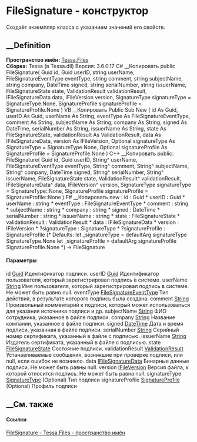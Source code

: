 # FileSignature - конструктор
Создаёт экземпляр класса с указанием значений его свойств.
## __Definition
 **Пространство имён:** [Tessa.Files](N_Tessa_Files.htm)  
 **Сборка:** Tessa (в Tessa.dll) Версия: 3.6.0.17
C# __Копировать
     public FileSignature(
    	Guid id,
    	Guid userID,
    	string userName,
    	FileSignatureEventType eventType,
    	string comment,
    	string subjectName,
    	string company,
    	DateTime signed,
    	string serialNumber,
    	string issuerName,
    	FileSignatureState state,
    	ValidationResult validationResult,
    	IFileSignatureData data,
    	IFileVersion version,
    	SignatureType signatureType = SignatureType.None,
    	SignatureProfile signatureProfile = SignatureProfile.None
    )
VB __Копировать
     Public Sub New ( 
    	id As Guid,
    	userID As Guid,
    	userName As String,
    	eventType As FileSignatureEventType,
    	comment As String,
    	subjectName As String,
    	company As String,
    	signed As DateTime,
    	serialNumber As String,
    	issuerName As String,
    	state As FileSignatureState,
    	validationResult As ValidationResult,
    	data As IFileSignatureData,
    	version As IFileVersion,
    	Optional signatureType As SignatureType = SignatureType.None,
    	Optional signatureProfile As SignatureProfile = SignatureProfile.None
    )
C++ __Копировать
     public:
    FileSignature(
    	Guid id, 
    	Guid userID, 
    	String^ userName, 
    	FileSignatureEventType eventType, 
    	String^ comment, 
    	String^ subjectName, 
    	String^ company, 
    	DateTime signed, 
    	String^ serialNumber, 
    	String^ issuerName, 
    	FileSignatureState state, 
    	ValidationResult^ validationResult, 
    	IFileSignatureData^ data, 
    	IFileVersion^ version, 
    	SignatureType signatureType = SignatureType::None, 
    	SignatureProfile signatureProfile = SignatureProfile::None
    )
F# __Копировать
     new : 
            id : Guid * 
            userID : Guid * 
            userName : string * 
            eventType : FileSignatureEventType * 
            comment : string * 
            subjectName : string * 
            company : string * 
            signed : DateTime * 
            serialNumber : string * 
            issuerName : string * 
            state : FileSignatureState * 
            validationResult : ValidationResult * 
            data : IFileSignatureData * 
            version : IFileVersion * 
            ?signatureType : SignatureType * 
            ?signatureProfile : SignatureProfile 
    (* Defaults:
            let _signatureType = defaultArg signatureType SignatureType.None
            let _signatureProfile = defaultArg signatureProfile SignatureProfile.None
    *)
    -> FileSignature
#### Параметры
id [Guid](https://learn.microsoft.com/dotnet/api/system.guid)
    Идентификатор подписи.
userID [Guid](https://learn.microsoft.com/dotnet/api/system.guid)
     Идентификатор пользователя, который зарегистрировал подпись в системе. 
userName [String](https://learn.microsoft.com/dotnet/api/system.string)
     Имя пользователя, который зарегистрировал подпись в системе. Не может быть равно null. 
eventType [FileSignatureEventType](T_Tessa_Files_FileSignatureEventType.htm)
    Тип действия, в результате которого подпись была создана.
comment [String](https://learn.microsoft.com/dotnet/api/system.string)
     Произвольный комментарий к подписи, который может использоваться для указания источника подписи и др. 
subjectName [String](https://learn.microsoft.com/dotnet/api/system.string)
    ФИО сотрудника, указанное в файле подписи.
company [String](https://learn.microsoft.com/dotnet/api/system.string)
    Название компании, указанное в файле подписи.
signed [DateTime](https://learn.microsoft.com/dotnet/api/system.datetime)
    Дата и время подписи, указанная в файле подписи.
serialNumber [String](https://learn.microsoft.com/dotnet/api/system.string)
    Серийный номер сертификата, указанный в файле с подписью.
issuerName [String](https://learn.microsoft.com/dotnet/api/system.string)
    Издатель сертификата, указанный в файле с подписью.
state [FileSignatureState](T_Tessa_Files_FileSignatureState.htm)
    Состояние подписи.
validationResult
[ValidationResult](T_Tessa_Platform_Validation_ValidationResult.htm)
     Устанавливаемые сообщения, возникшие при проверке подписи, или null, если ошибок не возникло. 
data [IFileSignatureData](T_Tessa_Files_IFileSignatureData.htm)
    Бинарные данные подписи. Не может быть равны null.
version [IFileVersion](T_Tessa_Files_IFileVersion.htm)
     Версия файла, к которой относится подпись. Не может быть равна null. 
signatureType [SignatureType](T_Tessa_Platform_EDS_SignatureType.htm)
(Optional)
     Тип подписи 
signatureProfile [SignatureProfile](T_Tessa_Platform_EDS_SignatureProfile.htm)
(Optional)
     Профиль подписи 
## __См. также
#### Ссылки
[FileSignature - ](T_Tessa_Files_FileSignature.htm)
[Tessa.Files - пространство имён](N_Tessa_Files.htm)
